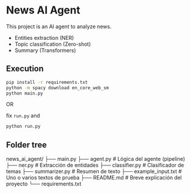 # News AI Agent

This project is an AI agent to analyze news.

- Entities extraction (NER)
- Topic classification (Zero-shot)
- Summary (Transformers)

## Execution

```bash
pip install -r requirements.txt
python -m spacy download en_core_web_sm
python main.py
```

OR

fix ``run.py`` and 

```bash
python run.py
```

## Folder tree

news_ai_agent/
├── main.py
├── agent.py               # Lógica del agente (pipeline)
├── ner.py                 # Extracción de entidades
├── classifier.py          # Clasificador de temas
├── summarizer.py          # Resumen de texto
├── example_input.txt      # Uno o varios textos de prueba
├── README.md              # Breve explicación del proyecto
└── requirements.txt
